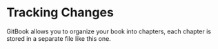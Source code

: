 # Tracking Changes

GitBook allows you to organize your book into chapters, each chapter is stored in a separate file like this one.

